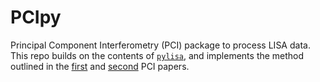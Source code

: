 # PCIpy

Principal Component Interferometry (PCI) package to process LISA data. This repo builds on the contents of [`pylisa`](https://github.com/qbaghi/pylisa), and implements the method outlined in the [first](https://journals.aps.org/prd/abstract/10.1103/PhysRevD.103.042006) and [second](https://journals.aps.org/prd/abstract/10.1103/PhysRevD.104.122001) PCI papers.

